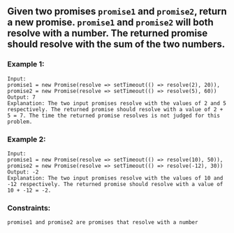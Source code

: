 ## Given two promises `promise1` and `promise2`, return a new promise. `promise1` and `promise2` will both resolve with a number. The returned promise should resolve with the sum of the two numbers.



### Example 1:
    Input: 
    promise1 = new Promise(resolve => setTimeout(() => resolve(2), 20)), 
    promise2 = new Promise(resolve => setTimeout(() => resolve(5), 60))
    Output: 7
    Explanation: The two input promises resolve with the values of 2 and 5 respectively. The returned promise should resolve with a value of 2 + 5 = 7. The time the returned promise resolves is not judged for this problem.

### Example 2:
    Input: 
    promise1 = new Promise(resolve => setTimeout(() => resolve(10), 50)), 
    promise2 = new Promise(resolve => setTimeout(() => resolve(-12), 30))
    Output: -2
    Explanation: The two input promises resolve with the values of 10 and -12 respectively. The returned promise should resolve with a value of 10 + -12 = -2.


### Constraints:
    promise1 and promise2 are promises that resolve with a number